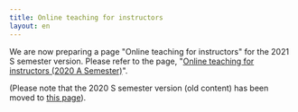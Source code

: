 ```yaml
---
title: Online teaching for instructors
layout: en
---
```


We are now preparing a page "Online teaching for instructors" for the 2021 S semester version. Please refer to the page, "[Online teaching for instructors (2020 A Semester)](/en/faculty_members/index_2020_a.html)".

(Please note that the 2020 S semester version (old content) has been moved to [this page](/en/faculty_members/index_2020_s.html)).
